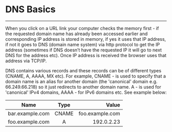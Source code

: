 # DNS  Basics

---


When you click on a URL link your computer checks the memory first - if the requested domain name has already been accessed earlier and corresponding IP address is stored in memory, if yes it uses that IP address, if not it goes to DNS (domain name system) via http protocol to get the IP address (sometimes if DNS doesn’t have the requested IP it will go to next DNS for the address etc). Once IP address is received the browser uses that address via TCP/IP.

DNS contains various records and these records can be of different types (CNAME, A, AAAA, MX etc). For example, CNAME - is used to specify that a domain name is an alias for another domain (the 'canonical' domain e.g. 66.249.66.218) so it just redirects to another domain name. A - is used for 'canonical' IPv4 domains, AAAA - for IPv6 domains etc. See example below:


| Name | Type | Value |
| - |:-:| -:|
| bar.example.com  | CNAME | foo.example.com |
| foo.example.com  | A  | 192.0.2.23 |
